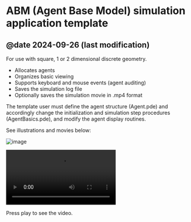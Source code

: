 # ABM (Agent Base Model) simulation application template
## @date 2024-09-26 (last modification)

For use with square, 1 or 2 dimensional discrete geometry.

* Allocates agents
* Organizes basic viewing
* Supports keyboard and mouse events (agent auditing)
* Saves the simulation log file
* Optionally saves the simulation movie in .mp4 format

The template user must define the agent structure (Agent.pde) and accordingly
change the initialization and simulation step procedures (AgentBasics.pde),
and modify the agent display routines.

See illustrations and movies below:

![image](./more_doc/ABMTemplate_2024-09-26.png)

![video](./more_doc/ABMTemplate_2024.09.26.12.54.26.87.mp4)

Press play to see the video.


